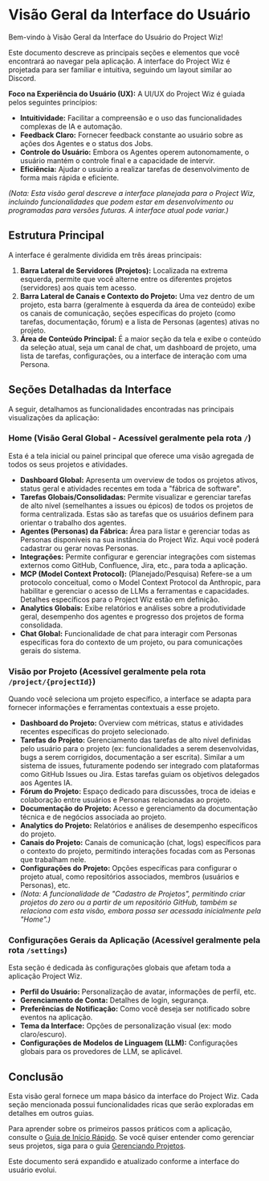 # Visão Geral da Interface do Usuário

Bem-vindo à Visão Geral da Interface do Usuário do Project Wiz!

Este documento descreve as principais seções e elementos que você encontrará ao navegar pela aplicação. A interface do Project Wiz é projetada para ser familiar e intuitiva, seguindo um layout similar ao Discord.

**Foco na Experiência do Usuário (UX):**
A UI/UX do Project Wiz é guiada pelos seguintes princípios:
*   **Intuitividade:** Facilitar a compreensão e o uso das funcionalidades complexas de IA e automação.
*   **Feedback Claro:** Fornecer feedback constante ao usuário sobre as ações dos Agentes e o status dos Jobs.
*   **Controle do Usuário:** Embora os Agentes operem autonomamente, o usuário mantém o controle final e a capacidade de intervir.
*   **Eficiência:** Ajudar o usuário a realizar tarefas de desenvolvimento de forma mais rápida e eficiente.

*(Nota: Esta visão geral descreve a interface planejada para o Project Wiz, incluindo funcionalidades que podem estar em desenvolvimento ou programadas para versões futuras. A interface atual pode variar.)*

## Estrutura Principal

A interface é geralmente dividida em três áreas principais:

1.  **Barra Lateral de Servidores (Projetos):** Localizada na extrema esquerda, permite que você alterne entre os diferentes projetos (servidores) aos quais tem acesso.
2.  **Barra Lateral de Canais e Contexto do Projeto:** Uma vez dentro de um projeto, esta barra (geralmente à esquerda da área de conteúdo) exibe os canais de comunicação, seções específicas do projeto (como tarefas, documentação, fórum) e a lista de Personas (agentes) ativas no projeto.
3.  **Área de Conteúdo Principal:** É a maior seção da tela e exibe o conteúdo da seleção atual, seja um canal de chat, um dashboard de projeto, uma lista de tarefas, configurações, ou a interface de interação com uma Persona.

## Seções Detalhadas da Interface

A seguir, detalhamos as funcionalidades encontradas nas principais visualizações da aplicação:

### Home (Visão Geral Global - Acessível geralmente pela rota `/`)

Esta é a tela inicial ou painel principal que oferece uma visão agregada de todos os seus projetos e atividades.

*   **Dashboard Global:** Apresenta um overview de todos os projetos ativos, status geral e atividades recentes em toda a "fábrica de software".
*   **Tarefas Globais/Consolidadas:** Permite visualizar e gerenciar tarefas de alto nível (semelhantes a issues ou épicos) de todos os projetos de forma centralizada. Estas são as tarefas que os usuários definem para orientar o trabalho dos agentes.
*   **Agentes (Personas) da Fábrica:** Área para listar e gerenciar todas as Personas disponíveis na sua instância do Project Wiz. Aqui você poderá cadastrar ou gerar novas Personas.
*   **Integrações:** Permite configurar e gerenciar integrações com sistemas externos como GitHub, Confluence, Jira, etc., para toda a aplicação.
*   **MCP (Model Context Protocol):** (Planejado/Pesquisa) Refere-se a um protocolo conceitual, como o Model Context Protocol da Anthropic, para habilitar e gerenciar o acesso de LLMs a ferramentas e capacidades. Detalhes específicos para o Project Wiz estão em definição.
*   **Analytics Globais:** Exibe relatórios e análises sobre a produtividade geral, desempenho dos agentes e progresso dos projetos de forma consolidada.
*   **Chat Global:** Funcionalidade de chat para interagir com Personas específicas fora do contexto de um projeto, ou para comunicações gerais do sistema.

### Visão por Projeto (Acessível geralmente pela rota `/project/{projectId}`)

Quando você seleciona um projeto específico, a interface se adapta para fornecer informações e ferramentas contextuais a esse projeto.

*   **Dashboard do Projeto:** Overview com métricas, status e atividades recentes específicas do projeto selecionado.
*   **Tarefas do Projeto:** Gerenciamento das tarefas de alto nível definidas pelo usuário para o projeto (ex: funcionalidades a serem desenvolvidas, bugs a serem corrigidos, documentação a ser escrita). Similar a um sistema de issues, futuramente podendo ser integrado com plataformas como GitHub Issues ou Jira. Estas tarefas guiam os objetivos delegados aos Agentes IA.
*   **Fórum do Projeto:** Espaço dedicado para discussões, troca de ideias e colaboração entre usuários e Personas relacionadas ao projeto.
*   **Documentação do Projeto:** Acesso e gerenciamento da documentação técnica e de negócios associada ao projeto.
*   **Analytics do Projeto:** Relatórios e análises de desempenho específicos do projeto.
*   **Canais do Projeto:** Canais de comunicação (chat, logs) específicos para o contexto do projeto, permitindo interações focadas com as Personas que trabalham nele.
*   **Configurações do Projeto:** Opções específicas para configurar o projeto atual, como repositórios associados, membros (usuários e Personas), etc.
*   *(Nota: A funcionalidade de "Cadastro de Projetos", permitindo criar projetos do zero ou a partir de um repositório GitHub, também se relaciona com esta visão, embora possa ser acessada inicialmente pela "Home".)*

### Configurações Gerais da Aplicação (Acessível geralmente pela rota `/settings`)

Esta seção é dedicada às configurações globais que afetam toda a aplicação Project Wiz.

*   **Perfil do Usuário:** Personalização de avatar, informações de perfil, etc.
*   **Gerenciamento de Conta:** Detalhes de login, segurança.
*   **Preferências de Notificação:** Como você deseja ser notificado sobre eventos na aplicação.
*   **Tema da Interface:** Opções de personalização visual (ex: modo claro/escuro).
*   **Configurações de Modelos de Linguagem (LLM):** Configurações globais para os provedores de LLM, se aplicável.

## Conclusão

Esta visão geral fornece um mapa básico da interface do Project Wiz. Cada seção mencionada possui funcionalidades ricas que serão exploradas em detalhes em outros guias.

Para aprender sobre os primeiros passos práticos com a aplicação, consulte o [Guia de Início Rápido](./02-getting-started.md). Se você quiser entender como gerenciar seus projetos, siga para o guia [Gerenciando Projetos](./core-concepts/projects.md).

Este documento será expandido e atualizado conforme a interface do usuário evolui.
